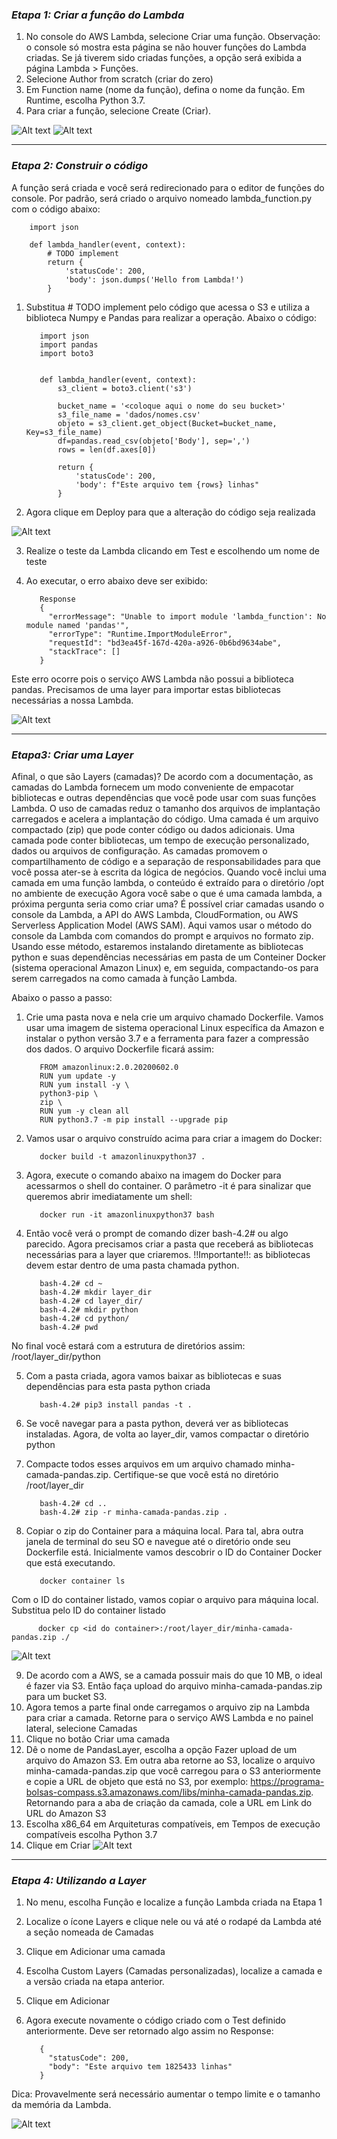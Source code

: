 ### *Etapa 1: Criar a função do Lambda*

1. No console do AWS Lambda, selecione Criar uma função. Observação: o console só mostra esta página se não houver funções do Lambda criadas. Se já tiverem sido criadas funções, a opção será exibida a página Lambda > Funções.
2. Selecione Author from scratch (criar do zero)
3. Em Function name (nome da função), defina o nome da função. Em Runtime, escolha Python 3.7.
4. Para criar a função, selecione Create (Criar).

![Alt text](image.png)
![Alt text](image-1.png)

___


### *Etapa 2: Construir o código*

A função será criada e você será redirecionado para o editor de funções do console. Por padrão, será criado o arquivo nomeado lambda_function.py com o código abaixo:

        import json
        
        def lambda_handler(event, context):
            # TODO implement
            return {
                'statusCode': 200,
                'body': json.dumps('Hello from Lambda!')
            }
        
1. Substitua # TODO implement pelo código que acessa o S3 e utiliza a biblioteca Numpy e Pandas para realizar a operação. Abaixo o código:

          import json
          import pandas
          import boto3
          
          
          def lambda_handler(event, context):
              s3_client = boto3.client('s3')
          
              bucket_name = '<coloque aqui o nome do seu bucket>'
              s3_file_name = 'dados/nomes.csv'
              objeto = s3_client.get_object(Bucket=bucket_name, Key=s3_file_name)
              df=pandas.read_csv(objeto['Body'], sep=',')
              rows = len(df.axes[0])
          
              return {
                  'statusCode': 200,
                  'body': f"Este arquivo tem {rows} linhas"
              }

2. Agora clique em Deploy para que a alteração do código seja realizada

![Alt text](image-2.png)

3. Realize o teste da Lambda clicando em Test e escolhendo um nome de teste
4. Ao executar, o erro abaixo deve ser exibido:

          Response
          {
            "errorMessage": "Unable to import module 'lambda_function': No module named 'pandas'",
            "errorType": "Runtime.ImportModuleError",
            "requestId": "bd3ea45f-167d-420a-a926-0b6bd9634abe",
            "stackTrace": []
          }

Este erro ocorre pois o serviço AWS Lambda não possui a biblioteca pandas. Precisamos de uma layer para importar estas bibliotecas necessárias a nossa Lambda.

![Alt text](image-3.png)
___


### *Etapa3: Criar uma Layer*

Afinal, o que são Layers (camadas)? De acordo com a documentação, as camadas do Lambda fornecem um modo conveniente de empacotar bibliotecas e outras dependências que você pode usar com suas funções Lambda. O uso de camadas reduz o tamanho dos arquivos de implantação carregados e acelera a implantação do código.
Uma camada  é um arquivo compactado (zip) que pode conter código ou dados adicionais. Uma camada pode conter bibliotecas, um tempo de execução personalizado, dados ou arquivos de configuração. As camadas promovem o compartilhamento de código e a separação de responsabilidades para que você possa ater-se à escrita da lógica de negócios.
Quando você inclui uma camada em uma função lambda, o conteúdo é extraído para o diretório /opt no ambiente de execução
Agora você sabe o que é uma camada lambda, a próxima pergunta seria como criar uma?
É possível criar camadas usando o console da Lambda, a API do AWS Lambda, CloudFormation, ou AWS Serverless Application Model (AWS SAM). Aqui vamos usar o método do console da Lambda com comandos do prompt e arquivos no formato zip.
Usando esse método, estaremos instalando diretamente as bibliotecas python e suas dependências necessárias em pasta de um Conteiner Docker (sistema operacional Amazon Linux) e, em seguida, compactando-os para serem carregados na como camada à função Lambda.

Abaixo o passo a passo:

1. Crie uma pasta nova e nela crie um arquivo chamado Dockerfile. Vamos usar uma imagem de sistema operacional Linux específica da Amazon e instalar o python versão 3.7 e a ferramenta para fazer a compressão dos dados. O arquivo Dockerfile ficará assim:

          FROM amazonlinux:2.0.20200602.0
          RUN yum update -y
          RUN yum install -y \
          python3-pip \
          zip \
          RUN yum -y clean all
          RUN python3.7 -m pip install --upgrade pip

2. Vamos usar o arquivo construído acima para criar a imagem do Docker:

          docker build -t amazonlinuxpython37 .

3. Agora, execute o comando abaixo na imagem do Docker para acessarmos o shell do container. O parâmetro -it é para sinalizar que queremos abrir imediatamente um shell:

          docker run -it amazonlinuxpython37 bash

4. Então você verá o prompt de comando dizer bash-4.2# ou algo parecido. Agora precisamos criar a pasta que receberá as bibliotecas necessárias para a layer que criaremos. !!Importante!!: as bibliotecas devem estar dentro de uma pasta chamada python.

          bash-4.2# cd ~
          bash-4.2# mkdir layer_dir
          bash-4.2# cd layer_dir/
          bash-4.2# mkdir python
          bash-4.2# cd python/
          bash-4.2# pwd

No final você estará com a estrutura de diretórios assim: /root/layer_dir/python

5. Com a pasta criada, agora vamos baixar as bibliotecas e suas dependências para esta pasta python criada

          bash-4.2# pip3 install pandas -t .

6. Se você navegar para a pasta python, deverá ver as bibliotecas instaladas. Agora, de volta ao layer_dir, vamos compactar o diretório python
7. Compacte todos esses arquivos em um arquivo chamado minha-camada-pandas.zip. Certifique-se que você está no diretório /root/layer_dir

          bash-4.2# cd ..
          bash-4.2# zip -r minha-camada-pandas.zip .


8. Copiar o zip do Container para a máquina local. Para tal, abra outra janela de terminal do seu SO e navegue até o diretório onde seu Dockerfile está. Inicialmente vamos descobrir o ID do Container Docker que está executando.

          docker container ls

Com o ID do container listado, vamos copiar o arquivo para máquina local. Substitua  <id do container> pelo ID do container listado

          docker cp <id do container>:/root/layer_dir/minha-camada-pandas.zip ./

![Alt text](image-4.png)

9. De acordo com a AWS, se a camada possuir mais do que 10 MB, o ideal é fazer via S3. Então faça upload do arquivo minha-camada-pandas.zip para um bucket S3.
10. Agora temos a parte final onde carregamos o arquivo zip na Lambda para criar a camada. Retorne para o serviço AWS Lambda e no painel lateral, selecione Camadas
11. Clique no botão Criar uma camada
12. Dê o nome de PandasLayer, escolha a opção Fazer upload de um arquivo do Amazon S3. Em outra aba retorne ao S3, localize o arquivo minha-camada-pandas.zip que você carregou para o S3 anteriormente e copie a URL de objeto que está no S3, por exemplo: https://programa-bolsas-compass.s3.amazonaws.com/libs/minha-camada-pandas.zip. Retornando para a aba de criação da camada, cole a URL em Link do URL do Amazon S3
13. Escolha x86_64 em Arquiteturas compatíveis, em Tempos de execução compatíveis escolha Python 3.7
14. Clique em Criar
![Alt text](image-5.png)
___


### *Etapa 4: Utilizando a Layer*

1. No menu, escolha Função e localize a função Lambda criada na Etapa 1
2. Localize o ícone Layers e clique nele ou vá até o rodapé da Lambda até a seção nomeada de Camadas
3. Clique em Adicionar uma camada
4. Escolha Custom Layers (Camadas personalizadas), localize a camada e a versão criada na etapa anterior.
5. Clique em Adicionar
6. Agora execute novamente o código criado com o Test definido anteriormente. Deve ser retornado algo assim no Response:

          {
            "statusCode": 200,
            "body": "Este arquivo tem 1825433 linhas"
          }

Dica: Provavelmente será necessário aumentar o tempo limite e o tamanho da memória da Lambda.

![Alt text](image-6.png)